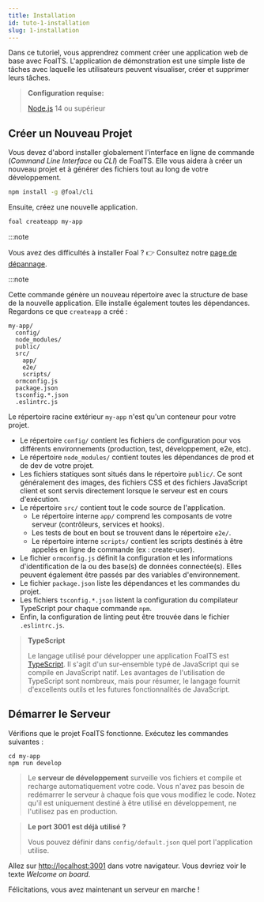 ```yaml
---
title: Installation
id: tuto-1-installation
slug: 1-installation
---
```


Dans ce tutoriel, vous apprendrez comment créer une application web de base avec FoalTS. L'application de démonstration est une simple liste de tâches avec laquelle les utilisateurs peuvent visualiser, créer et supprimer leurs tâches.

> **Configuration requise:**
>
> [Node.js](https://nodejs.org/en/) 14 ou supérieur

## Créer un Nouveau Projet

Vous devez d'abord installer globalement l'interface en ligne de commande (*Command Line Interface* ou *CLI*) de FoalTS. Elle vous aidera à créer un nouveau projet et à générer des fichiers tout au long de votre développement.

```sh
npm install -g @foal/cli
```

Ensuite, créez une nouvelle application.

```sh
foal createapp my-app
```

:::note

Vous avez des difficultés à installer Foal ? 👉 Consultez notre [page de dépannage](./installation-troubleshooting).

:::note

Cette commande génère un nouveau répertoire avec la structure de base de la nouvelle application. Elle installe également toutes les dépendances. Regardons ce que `createapp` a créé :

```shell
my-app/
  config/
  node_modules/
  public/
  src/
    app/
    e2e/
    scripts/
  ormconfig.js
  package.json
  tsconfig.*.json
  .eslintrc.js
```

Le répertoire racine extérieur `my-app` n'est qu'un conteneur pour votre projet.
- Le répertoire `config/` contient les fichiers de configuration pour vos différents environnements (production, test, développement, e2e, etc).
- Le répertoire `node_modules/` contient toutes les dépendances de prod et de dev de votre projet.
- Les fichiers statiques sont situés dans le répertoire `public/`. Ce sont généralement des images, des fichiers CSS et des fichiers JavaScript client et sont servis directement lorsque le serveur est en cours d'exécution.
- Le répertoire `src/` contient tout le code source de l'application.
  - Le répertoire interne `app/` comprend les composants de votre serveur (contrôleurs, services et hooks).
  - Les tests de bout en bout se trouvent dans le répertoire `e2e/`.
  - Le répertoire interne `scripts/` contient les scripts destinés à être appelés en ligne de commande (ex : create-user).
- Le fichier `ormconfig.js` définit la configuration et les informations d'identification de la ou des base(s) de données connectée(s). Elles peuvent également être passés par des variables d'environnement.
- Le fichier `package.json` liste les dépendances et les commandes du projet.
- Les fichiers `tsconfig.*.json` listent la configuration du compilateur TypeScript pour chaque commande `npm`.
- Enfin, la configuration de linting peut être trouvée dans le fichier `.eslintrc.js`.

> **TypeScript**
>
> Le langage utilisé pour développer une application FoalTS est [TypeScript](https://www.typescriptlang.org/). Il s'agit d'un sur-ensemble typé de JavaScript qui se compile en JavaScript natif. Les avantages de l'utilisation de TypeScript sont nombreux, mais pour résumer, le langage fournit d'excellents outils et les futures fonctionnalités de JavaScript.

## Démarrer le Serveur

Vérifions que le projet FoalTS fonctionne. Exécutez les commandes suivantes :

```
cd my-app
npm run develop
```

> Le **serveur de développement** surveille vos fichiers et compile et recharge automatiquement votre code. Vous n'avez pas besoin de redémarrer le serveur à chaque fois que vous modifiez le code. Notez qu'il est uniquement destiné à être utilisé en développement, ne l'utilisez pas en production.


> **Le port 3001 est déjà utilisé ?**
>
> Vous pouvez définir dans `config/default.json` quel port l'application utilise.

Allez sur [http://localhost:3001](http://localhost:3001) dans votre navigateur. Vous devriez voir le texte *Welcome on board*.

Félicitations, vous avez maintenant un serveur en marche !

